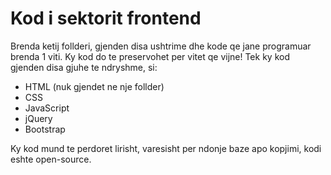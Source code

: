 # Kod i sektorit frontend
Brenda ketij follderi, gjenden disa ushtrime dhe kode qe jane programuar brenda 1 viti. Ky kod do te preservohet per vitet qe vijne!
Tek ky kod gjenden disa gjuhe te ndryshme, si:
- HTML (nuk gjendet ne nje follder)
- CSS
- JavaScript
- jQuery
- Bootstrap
  
Ky kod mund te perdoret lirisht, varesisht per ndonje baze apo kopjimi, kodi eshte open-source.
